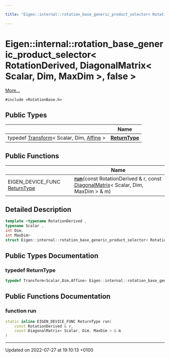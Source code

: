 ```yaml
---

title: "Eigen::internal::rotation_base_generic_product_selector< RotationDerived, DiagonalMatrix< Scalar, Dim, MaxDim >, false >"

---
```


# Eigen::internal::rotation_base_generic_product_selector< RotationDerived, DiagonalMatrix< Scalar, Dim, MaxDim >, false >



 [More...](#detailed-description)


`#include <RotationBase.h>`

## Public Types

|                | Name           |
| -------------- | -------------- |
| typedef <a href="http://example.org/classes/classeigen_1_1transform/">Transform</a>< Scalar, Dim, <a href="http://example.org/namespaces/namespaceeigen/#enumvalue-affine">Affine</a> > | **[ReturnType](http://example.org/classes/structeigen_1_1internal_1_1rotation__base__generic__product__selector_3_01rotationderived_00_01dce6ab4d4618a8a7d711ee4fd66ebeba4/#typedef-returntype)**  |

## Public Functions

|                | Name           |
| -------------- | -------------- |
| EIGEN_DEVICE_FUNC <a href="http://example.org/classes/structeigen_1_1internal_1_1rotation__base__generic__product__selector_3_01rotationderived_00_01dce6ab4d4618a8a7d711ee4fd66ebeba4/#typedef-returntype">ReturnType</a> | **[run](http://example.org/classes/structeigen_1_1internal_1_1rotation__base__generic__product__selector_3_01rotationderived_00_01dce6ab4d4618a8a7d711ee4fd66ebeba4/#function-run)**(const RotationDerived & r, const <a href="http://example.org/classes/classeigen_1_1diagonalmatrix/">DiagonalMatrix</a>< Scalar, Dim, MaxDim > & m) |

## Detailed Description

```cpp
template <typename RotationDerived ,
typename Scalar ,
int Dim,
int MaxDim>
struct Eigen::internal::rotation_base_generic_product_selector< RotationDerived, DiagonalMatrix< Scalar, Dim, MaxDim >, false >;
```

## Public Types Documentation

### typedef ReturnType

```cpp
typedef Transform<Scalar,Dim,Affine> Eigen::internal::rotation_base_generic_product_selector< RotationDerived, DiagonalMatrix< Scalar, Dim, MaxDim >, false >::ReturnType;
```


## Public Functions Documentation

### function run

```cpp
static inline EIGEN_DEVICE_FUNC ReturnType run(
    const RotationDerived & r,
    const DiagonalMatrix< Scalar, Dim, MaxDim > & m
)
```


-------------------------------

Updated on 2022-07-27 at 19:10:13 +0100
